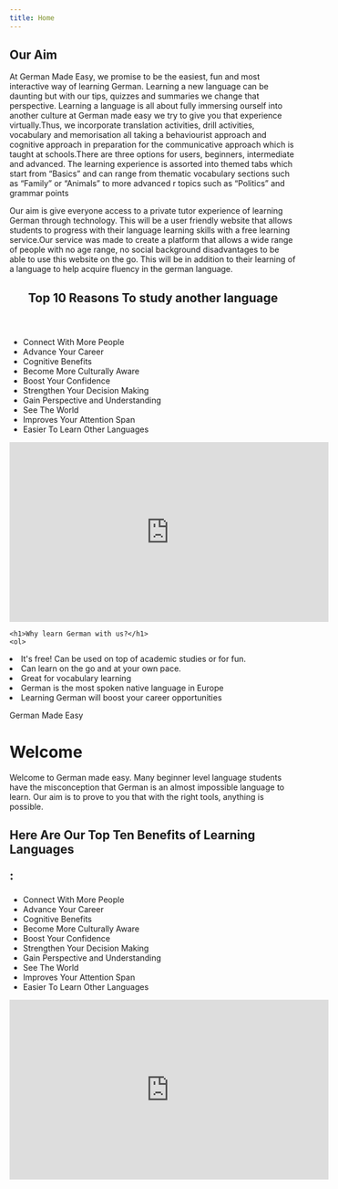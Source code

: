 ```yaml
---
title: Home
---
```

<!DOCTYPE html>
<html lang="en">
<head>
<title>CSS Template</title>
<meta charset="utf-8">


</style>
</head>
<body>

<h2>Our Aim</h2>
<p>At German Made Easy, we promise to be the easiest, fun and most interactive way of learning German. Learning a new language can be daunting but with our tips, quizzes and summaries we change that perspective. Learning a language is all about fully immersing ourself into another culture at German made easy we try to give you that experience virtually.Thus, we incorporate translation activities, drill activities, vocabulary and memorisation all taking a behaviourist approach and cognitive approach in preparation for the communicative approach which is taught at schools.There are three options for users, beginners, intermediate and advanced. The learning experience is assorted into themed tabs which start from “Basics” and can range from thematic vocabulary sections such as “Family” or “Animals” to more advanced r topics such as “Politics” and grammar points   </p>
<p>Our aim is give everyone access to a private tutor experience of learning German through technology. This will be a user friendly website that allows students to progress with their language learning skills with a  free learning service.Our service was made to create a platform that allows a wide range of people with no age range, no social background disadvantages to be able to use this website on the go. This will be in addition to their learning of a language to help acquire fluency in the german language. </p>

<header>
  <h2>Top 10 Reasons To study another language</h2>
</header>

<section>
 
  
 <ul>
  <li>Connect With More People</li>
  
  <li>Advance Your Career</li>
  
  <li>Cognitive Benefits</li>
  
  <li>Become More Culturally Aware</li>
  
  <li>Boost Your Confidence</li>
  
  <li>Strengthen Your Decision Making</li>
  
  <li>Gain Perspective and Understanding</li>
  
  <li>See The World</li>
  
  <li>Improves Your Attention Span</li>
  
  <li>Easier To Learn Other Languages</li>
  
</ul>  
</section>
<iframe width="560" height="315" src="https://www.youtube.com/embed/MMmOLN5zBLY" title="YouTube video player" frameborder="0" allow="accelerometer; autoplay; clipboard-write; encrypted-media; gyroscope; picture-in-picture" allowfullscreen></iframe>

 <article>
 
    <h1>Why learn German with us?</h1>
    <ol>
  <li>It's free! Can be used on top of academic studies or for fun.</li>
  <li>Can learn on the go and at your own pace.</li>
  <li>Great for vocabulary learning</li>
  <li>German is the most spoken native language in Europe</li>
  <li>Learning German will boost your career opportunities</li>
</ol>
  </article>

<footer>
  <p>German Made Easy</p>
</footer>

</body>
</html>


<h1>Welcome</h1>
<p>Welcome to German made easy. Many beginner level language students have the misconception that German is an almost impossible language to learn. Our aim is to prove to you that with the right tools, anything is possible.</p>


<h2>Here Are Our Top Ten Benefits of Learning Languages
  
  
:</h2>

<ul>
  <li>Connect With More People</li>
  <li>Advance Your Career</li>
  <li>Cognitive Benefits</li>
  <li>Become More Culturally Aware</li>
  <li>Boost Your Confidence</li>
  <li>Strengthen Your Decision Making</li>
  <li>Gain Perspective and Understanding</li>
  <li>See The World</li>
  <li>Improves Your Attention Span</li>
  <li>Easier To Learn Other Languages</li>
</ul>  
 
<iframe width="560" height="315" src="https://www.youtube.com/embed/MMmOLN5zBLY" title="YouTube video player" frameborder="0" allow="accelerometer; autoplay; clipboard-write; encrypted-media; gyroscope; picture-in-picture" allowfullscreen></iframe>
